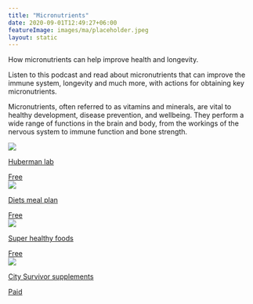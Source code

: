 ```yaml
---
title: "Micronutrients"
date: 2020-09-01T12:49:27+06:00
featureImage: images/ma/placeholder.jpeg
layout: static
---
```


How micronutrients can help improve health and longevity.

Listen to this podcast and read about micronutrients that can improve the immune system, longevity and much more, with actions for obtaining key micronutrients.

Micronutrients, often referred to as vitamins and minerals, are vital to healthy development, disease prevention, and wellbeing. They perform a wide range of functions in the brain and body, from the workings of the nervous system to immune function and bone strength.

<a class="ma-link" href="https://hubermanlab.com/dr-rhonda-patrick-micronutrients-for-health-and-longevity/"><div class="ma-card"><div class="ma-icon"><img src ="/images/icon-check.png"/></div><div class="ma-name"><p>Huberman lab</p></div><div class="ma-paid-text"><span>Free</span></div></div></a><a class="ma-link" href="https://www.dietsmealplan.com/micronutrient/"><div class="ma-card"><div class="ma-icon"><img src ="/images/icon-check.png"/></div><div class="ma-name"><p>Diets meal plan</p></div><div class="ma-paid-text"><span>Free</span></div></div></a><a class="ma-link" href="https://thesuperhealthyfood.com/micronutrient-diet-plan-for-weight-loss/"><div class="ma-card"><div class="ma-icon"><img src ="/images/icon-check.png"/></div><div class="ma-name"><p>Super healthy foods</p></div><div class="ma-paid-text"><span>Free</span></div></div></a><a class="ma-link" href="https://www.awin1.com/cread.php?awinmid=35301&awinaffid=1198638&ued=https%3A%2F%2Fcitysurvivor.co.uk%2F"><div class="ma-card"><div class="ma-icon"><img src ="/images/icon-pound.png"/></div><div class="ma-name"><p>City Survivor supplements</p></div><div class="ma-paid-text"><span>Paid</span></div></div></a>  

<br/><br/>






